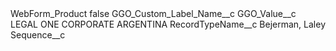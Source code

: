 <?xml version="1.0" encoding="UTF-8"?>
<CustomMetadata xmlns="http://soap.sforce.com/2006/04/metadata" xmlns:xsi="http://www.w3.org/2001/XMLSchema-instance" xmlns:xsd="http://www.w3.org/2001/XMLSchema">
    <label>WebForm_Product</label>
    <protected>false</protected>
    <values>
        <field>GGO_Custom_Label_Name__c</field>
        <value xsi:nil="true"/>
    </values>
    <values>
        <field>GGO_Value__c</field>
        <value xsi:type="xsd:string">LEGAL ONE CORPORATE ARGENTINA</value>
    </values>
    <values>
        <field>RecordTypeName__c</field>
        <value xsi:type="xsd:string">Bejerman, Laley</value>
    </values>
    <values>
        <field>Sequence__c</field>
        <value xsi:nil="true"/>
    </values>
</CustomMetadata>
